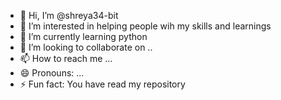 - 👋 Hi, I’m @shreya34-bit
- 👀 I’m interested in helping people wih my skills and learnings
- 🌱 I’m currently learning python
- 💞️ I’m looking to collaborate on ..
- 📫 How to reach me ...
- 😄 Pronouns: ...
- ⚡ Fun fact: You have read my repository

<!---
shreya34-bit/shreya34-bit is a ✨ special ✨ repository because its `README.md` (this file) appears on your GitHub profile.
You can click the Preview link to take a look at your changes.
--->
